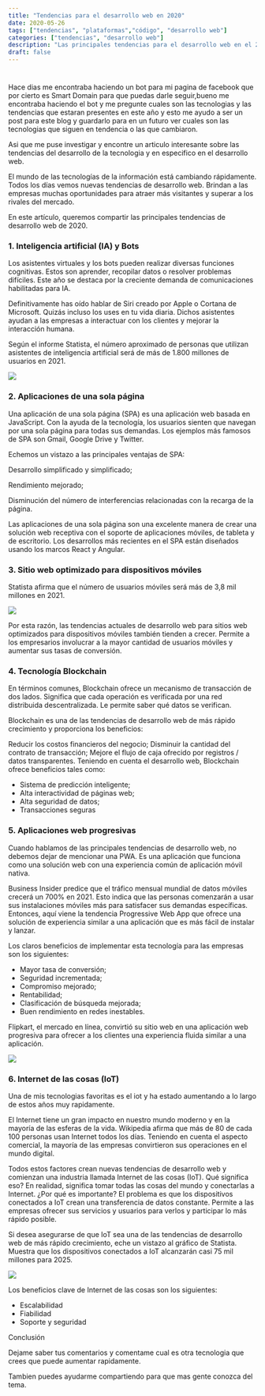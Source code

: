 ```yaml
---
title: "Tendencias para el desarrollo web en 2020"
date: 2020-05-26
tags: ["tendencias", "plataformas","código", "desarrollo web"]
categories: ["tendencias", "desarrollo web"]
description: "Las principales tendencias para el desarrollo web en el 2020"
draft: false
---
```

# 


Hace dias me encontraba haciendo un bot para mi pagina de facebook que por cierto es Smart Domain para que puedas darle seguir,bueno me encontraba haciendo el bot y me pregunte cuales son las tecnologias y las tendencias que estaran presentes en este año y esto me ayudo a ser un post para este blog y guardarlo para en un futuro ver cuales son las tecnologias que siguen en tendencia o las que cambiaron.

Asi que me puse investigar y encontre un articulo interesante sobre las tendencias del desarrollo de la tecnologia y en especifico en el desarrollo web.

El mundo de las tecnologías de la información está cambiando rápidamente. Todos los días vemos nuevas tendencias de desarrollo web. Brindan a las empresas muchas oportunidades para atraer más visitantes y superar a los rivales del mercado.

En este artículo, queremos compartir las principales tendencias de desarrollo web de 2020.

### 1. Inteligencia artificial (IA) y Bots

Los asistentes virtuales y los bots pueden realizar diversas funciones cognitivas. Estos son aprender, recopilar datos o resolver problemas difíciles. Este año se destaca por la creciente demanda de comunicaciones habilitadas para IA.

Definitivamente has oído hablar de Siri creado por Apple o Cortana de Microsoft. Quizás incluso los uses en tu vida diaria. Dichos asistentes ayudan a las empresas a interactuar con los clientes y mejorar la interacción humana.

Según el informe Statista, el número aproximado de personas que utilizan asistentes de inteligencia artificial será de más de 1.800 millones de usuarios en 2021.

![](https://res.cloudinary.com/practicaldev/image/fetch/s--ECpUwtS5--/c_limit%2Cf_auto%2Cfl_progressive%2Cq_auto%2Cw_880/https://dev-to-uploads.s3.amazonaws.com/i/9bvbzs238uvob3lae6zn.png)

### 2. Aplicaciones de una sola página
Una aplicación de una sola página (SPA) es una aplicación web basada en JavaScript. Con la ayuda de la tecnología, los usuarios sienten que navegan por una sola página para todas sus demandas. Los ejemplos más famosos de SPA son Gmail, Google Drive y Twitter.

Echemos un vistazo a las principales ventajas de SPA:

Desarrollo simplificado y simplificado;

Rendimiento mejorado;

Disminución del número de interferencias relacionadas con la recarga de la página.

Las aplicaciones de una sola página son una excelente manera de crear una solución web receptiva con el soporte de aplicaciones móviles, de tableta y de escritorio. Los desarrollos más recientes en el SPA están diseñados usando los marcos React y Angular.

### 3. Sitio web optimizado para dispositivos móviles
Statista afirma que el número de usuarios móviles será más de 3,8 mil millones en 2021.

![](https://res.cloudinary.com/practicaldev/image/fetch/s--7qerqPYN--/c_limit%2Cf_auto%2Cfl_progressive%2Cq_auto%2Cw_880/https://dev-to-uploads.s3.amazonaws.com/i/ivag6ccbrsd3wkhizfr6.png)

Por esta razón, las tendencias actuales de desarrollo web para sitios web optimizados para dispositivos móviles también tienden a crecer. Permite a los empresarios involucrar a la mayor cantidad de usuarios móviles y aumentar sus tasas de conversión.

### 4. Tecnología Blockchain

En términos comunes, Blockchain ofrece un mecanismo de transacción de dos lados. Significa que cada operación es verificada por una red distribuida descentralizada. Le permite saber qué datos se verifican.

Blockchain es una de las tendencias de desarrollo web de más rápido crecimiento y proporciona los beneficios:

Reducir los costos financieros del negocio;
Disminuir la cantidad del contrato de transacción;
Mejore el flujo de caja ofrecido por registros / datos transparentes.
Teniendo en cuenta el desarrollo web, Blockchain ofrece beneficios tales como:

- Sistema de predicción inteligente;
- Alta interactividad de páginas web;
- Alta seguridad de datos;
- Transacciones seguras

### 5. Aplicaciones web progresivas
Cuando hablamos de las principales tendencias de desarrollo web, no debemos dejar de mencionar una PWA. Es una aplicación que funciona como una solución web con una experiencia común de aplicación móvil nativa.

Business Insider predice que el tráfico mensual mundial de datos móviles crecerá un 700% en 2021. Esto indica que las personas comenzarán a usar sus instalaciones móviles más para satisfacer sus demandas específicas. Entonces, aquí viene la tendencia Progressive Web App que ofrece una solución de experiencia similar a una aplicación que es más fácil de instalar y lanzar.

Los claros beneficios de implementar esta tecnología para las empresas son los siguientes:

- Mayor tasa de conversión;
- Seguridad incrementada;
- Compromiso mejorado;
- Rentabilidad;
- Clasificación de búsqueda mejorada;
- Buen rendimiento en redes inestables.

Flipkart, el mercado en línea, convirtió su sitio web en una aplicación web progresiva para ofrecer a los clientes una experiencia fluida similar a una aplicación.

![](https://res.cloudinary.com/practicaldev/image/fetch/s--sdxo9xgF--/c_limit%2Cf_auto%2Cfl_progressive%2Cq_auto%2Cw_880/https://dev-to-uploads.s3.amazonaws.com/i/s2txdqibx5mt4nja0ncg.png)

### 6. Internet de las cosas (IoT)

Una de mis tecnologias favoritas es el iot y ha estado aumentando a lo largo de estos años muy rapidamente.

El Internet tiene un gran impacto en nuestro mundo moderno y en la mayoría de las esferas de la vida. Wikipedia afirma que más de 80 de cada 100 personas usan Internet todos los días. Teniendo en cuenta el aspecto comercial, la mayoría de las empresas convirtieron sus operaciones en el mundo digital.

Todos estos factores crean nuevas tendencias de desarrollo web y comienzan una industria llamada Internet de las cosas (IoT). Qué significa eso? En realidad, significa tomar todas las cosas del mundo y conectarlas a Internet. ¿Por qué es importante? El problema es que los dispositivos conectados a IoT crean una transferencia de datos constante. Permite a las empresas ofrecer sus servicios y usuarios para verlos y participar lo más rápido posible.

Si desea asegurarse de que IoT sea una de las tendencias de desarrollo web de más rápido crecimiento, eche un vistazo al gráfico de Statista. Muestra que los dispositivos conectados a IoT alcanzarán casi 75 mil millones para 2025.

![](https://res.cloudinary.com/practicaldev/image/fetch/s--P8-aH524--/c_limit%2Cf_auto%2Cfl_progressive%2Cq_auto%2Cw_880/https://dev-to-uploads.s3.amazonaws.com/i/4y9h3xhaz6wtv4929dpd.jpg)

Los beneficios clave de Internet de las cosas son los siguientes:

- Escalabilidad
- Fiabilidad
- Soporte y seguridad

Conclusión

Dejame saber tus comentarios y comentame cual es otra tecnologia que crees que puede aumentar rapidamente.

Tambien puedes ayudarme compartiendo para que mas gente conozca del tema.
